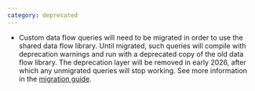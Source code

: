 ```yaml
---
category: deprecated
---
```

* Custom data flow queries will need to be migrated in order to use the shared data flow library. Until migrated, such queries will compile with deprecation warnings and run with a
  deprecated copy of the old data flow library. The deprecation layer will be removed in early 2026, after which any unmigrated queries will stop working.
  See more information in the [migration guide](https://codeql.github.com/docs/codeql-language-guides/migrating-javascript-dataflow-queries).
